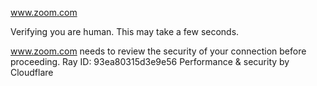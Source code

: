 www.zoom.com

Verifying you are human. This may take a few seconds.

www.zoom.com needs to review the security of your connection before proceeding.
Ray ID: 93ea80315d3e9e56
Performance & security by Cloudflare